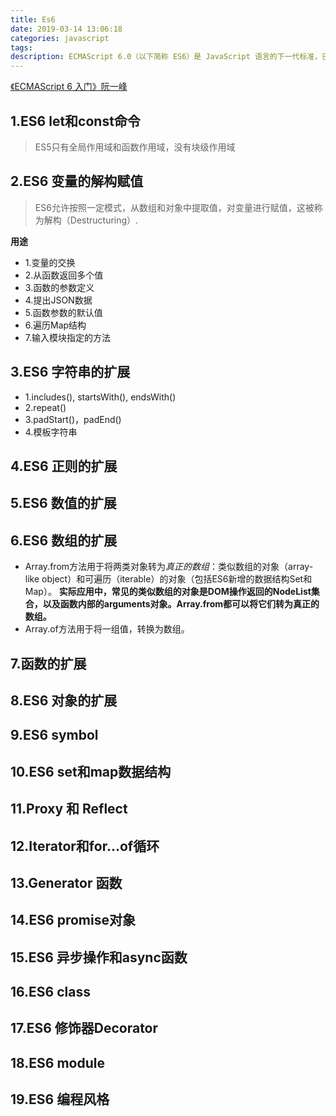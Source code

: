 ```yaml
---
title: Es6
date: 2019-03-14 13:06:18
categories: javascript
tags:
description: ECMAScript 6.0（以下简称 ES6）是 JavaScript 语言的下一代标准，已经在 2015 年 6 月正式发布了。它的目标，是使得 JavaScript 语言可以用来编写复杂的大型应用程序，成为企业级开发语言。
---
```

[《ECMAScript 6 入门》阮一峰](http://es6.ruanyifeng.com/)

##  1.ES6 let和const命令
> ES5只有全局作用域和函数作用域，没有块级作用域

##  2.ES6 变量的解构赋值
> ES6允许按照一定模式，从数组和对象中提取值，对变量进行赋值，这被称为解构（Destructuring）.

**用途**

* 1.变量的交换
* 2.从函数返回多个值
* 3.函数的参数定义
* 4.提出JSON数据
* 5.函数参数的默认值
* 6.遍历Map结构
* 7.输入模块指定的方法

##  3.ES6 字符串的扩展
* 1.includes(), startsWith(), endsWith()
* 2.repeat()
* 3.padStart()，padEnd()
* 4.模板字符串

## 4.ES6 正则的扩展
## 5.ES6 数值的扩展
## 6.ES6 数组的扩展
* Array.from方法用于将两类对象转为*真正的数组*：类似数组的对象（array-like object）和可遍历（iterable）的对象（包括ES6新增的数据结构Set和Map）。
**实际应用中，常见的类似数组的对象是DOM操作返回的NodeList集合，以及函数内部的arguments对象。Array.from都可以将它们转为真正的数组。**
* Array.of方法用于将一组值，转换为数组。

## 7.函数的扩展
## 8.ES6 对象的扩展
## 9.ES6 symbol
## 10.ES6 set和map数据结构
## 11.Proxy 和 Reflect
## 12.Iterator和for...of循环
## 13.Generator 函数
## 14.ES6 promise对象
## 15.ES6 异步操作和async函数
## 16.ES6 class
## 17.ES6 修饰器Decorator
## 18.ES6 module
## 19.ES6 编程风格


